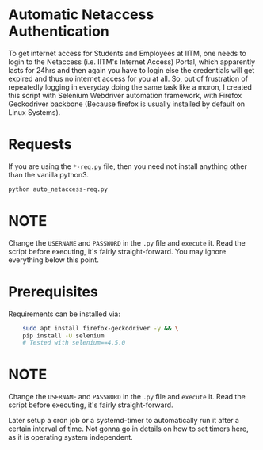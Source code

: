 # Automatic Netaccess Authentication
To get internet access for Students and Employees at IITM, one needs to login to the Netaccess (i.e. IITM's Internet Access) Portal, which apparently lasts for 24hrs and then again you have to login else the credentials will get expired and thus no internet access for you at all.
So, out of frustration of repeatedly logging in everyday doing the same task like a moron, I created this script with Selenium Webdriver automation framework, with Firefox Geckodriver backbone (Because firefox is usually installed by default on Linux Systems).

# Requests
If you are using the `*-req.py` file, then you need not install anything other than the vanilla python3.

```bash
python auto_netaccess-req.py
```
# NOTE
Change the `USERNAME` and `PASSWORD` in the `.py` file and `execute` it. Read the script before executing, it's fairly straight-forward.
You may ignore everything below this point.


# Prerequisites
Requirements can be installed via:

```bash
    sudo apt install firefox-geckodriver -y && \
    pip install -U selenium
    # Tested with selenium==4.5.0
```

# NOTE
Change the `USERNAME` and `PASSWORD` in the `.py` file and `execute` it. Read the script before executing, it's fairly straight-forward.

Later setup a cron job or a systemd-timer to automatically run it after a certain interval of time.
Not gonna go in details on how to set timers here, as it is operating system independent.
